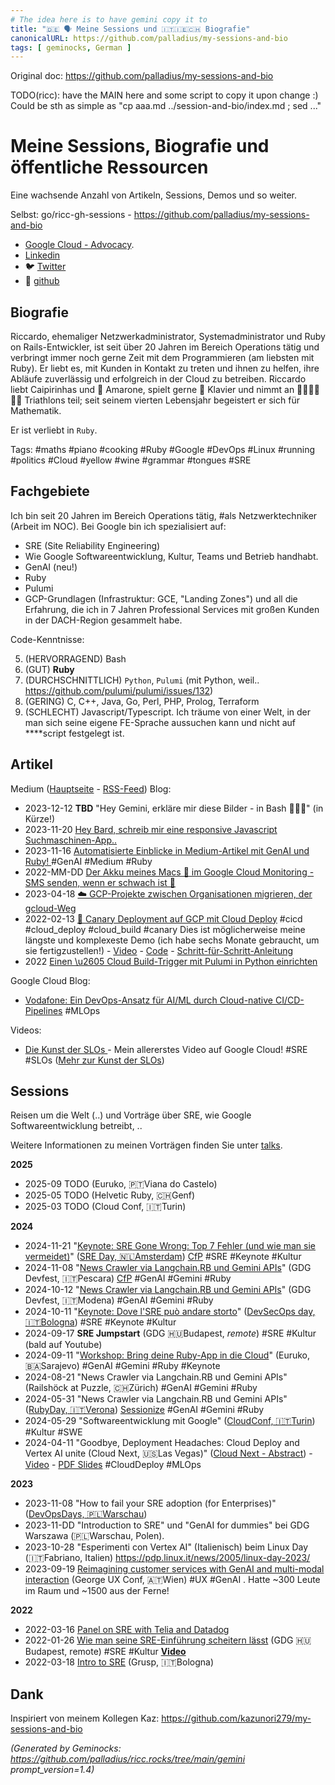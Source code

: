```yaml
---
# The idea here is to have gemini copy it to
title: "🇩🇪 🗣️ Meine Sessions und 🇮🇹🇮🇪🇨🇭 Biografie"
canonicalURL: https://github.com/palladius/my-sessions-and-bio
tags: [ geminocks, German ]
---
```


Original doc: https://github.com/palladius/my-sessions-and-bio

TODO(ricc): have the MAIN here and some script to copy it upon change :) Could be sth as simple as "cp aaa.md ../session-and-bio/index.md ; sed ..."


# Meine Sessions, Biografie und öffentliche Ressourcen


Eine wachsende Anzahl von Artikeln, Sessions, Demos und so weiter.

Selbst: go/ricc-gh-sessions - https://github.com/palladius/my-sessions-and-bio

* [Google Cloud - Advocacy](https://cloud.google.com/developers/advocates/riccardo-carlesso).
* [Linkedin](https://www.linkedin.com/in/riccardocarlesso/)
* 🐦 [Twitter](https://twitter.com/palladius)
* 🐙 [github](https://github.com/palladius)

## Biografie

Riccardo, ehemaliger Netzwerkadministrator, Systemadministrator und Ruby on Rails-Entwickler, ist seit über 20 Jahren im Bereich Operations tätig und verbringt immer noch gerne Zeit mit dem Programmieren (am liebsten mit Ruby). Er liebt es, mit Kunden in Kontakt zu treten und ihnen zu helfen, ihre Abläufe zuverlässig und erfolgreich in der Cloud zu betreiben. Riccardo liebt Caipirinhas und 🍷 Amarone, spielt gerne 🎹 Klavier und nimmt an 🏊🏻🚴🏿🏃‍♀️ Triathlons teil; seit seinem vierten Lebensjahr begeistert er sich für Mathematik.

Er ist verliebt in `Ruby`.

Tags: #maths #piano #cooking #Ruby #Google #DevOps #Linux #running #politics #Cloud #yellow #wine #grammar #tongues #SRE

## Fachgebiete

Ich bin seit 20 Jahren im Bereich Operations tätig, #als Netzwerktechniker (Arbeit im NOC).
Bei Google bin ich spezialisiert auf:

* SRE (Site Reliability Engineering)
* Wie Google Softwareentwicklung, Kultur, Teams und Betrieb handhabt.
* GenAI (neu!)
* Ruby
* Pulumi
* GCP-Grundlagen (Infrastruktur: GCE, "Landing Zones") und all die Erfahrung, die ich in 7 Jahren Professional Services mit großen Kunden in der DACH-Region gesammelt habe.

Code-Kenntnisse:

5. (HERVORRAGEND) Bash
4. (GUT) **Ruby**
3. (DURCHSCHNITTLICH) `Python`, `Pulumi` (mit Python, weil.. https://github.com/pulumi/pulumi/issues/132)
2. (GERING) C, C++, Java, Go, Perl, PHP, Prolog, Terraform
1. (SCHLECHT) Javascript/Typescript. Ich träume von einer Welt, in der man sich seine eigene FE-Sprache aussuchen kann und nicht auf ****script festgelegt ist.

## Artikel

Medium ([Hauptseite](https://medium.com/@palladiusbonton/) - [RSS-Feed](https://medium.com/feed/@palladiusbonton)) Blog:

* 2023-12-12 **TBD** "Hey Gemini, erkläre mir diese Bilder - in Bash 🧑🏽‍💻" (in Kürze!)
* 2023-11-20 [Hey Bard, schreib mir eine responsive Javascript Suchmaschinen-App..](https://medium.com/@palladiusbonton/hey-bard-write-a-responsive-javascript-search-engine-app-for-me-b2585e55385e)
* 2023-11-16 [Automatisierte Einblicke in Medium-Artikel mit GenAI und Ruby!
](https://blog.devops.dev/parse-medium-articles-with-genai-and-add-some-fun-02fe9d30475a) #GenAI #Medium #Ruby
* 2022-MM-DD [Der Akku meines Macs 🔋 im Google Cloud Monitoring - SMS senden, wenn er schwach ist 🪫](https://medium.com/google-cloud/my-macs-battery-on-google-cloud-monitoring-with-sms-if-its-low-a1ccd70485fe?source=rss-b5293b96912f------2)
* 2023-04-18 [☁️ GCP-Projekte zwischen Organisationen migrieren, der gcloud-Weg](https://medium.com/google-cloud/how-to-migrate-projects-across-organizations-c7e254ab90af?source=rss-b5293b96912f------2)
* 2022-02-13 [🐤 Canary Deployment auf GCP mit Cloud Deploy](https://medium.com/google-cloud/draft-canarying-on-gcp-with-cloud-deploy-91b3e4d0ee9a) #cicd #cloud_deploy #cloud_build #canary Dies ist möglicherweise meine längste und komplexeste Demo (ich habe sechs Monate gebraucht, um sie fertigzustellen!) - [Video](https://www.youtube.com/watch?v=0GfV5iMGG64) - [Code](https://github.com/palladius/clouddeploy-platinum-path) - [Schritt-für-Schritt-Anleitung](https://github.com/palladius/clouddeploy-platinum-path/blob/main/step-by-step-guide.md)
* 2022  [Einen \u2605 Cloud Build-Trigger mit Pulumi in Python einrichten](https://medium.com/google-cloud/setting-cloudbuild-with-pulumi-in-python-330e8b54b2cf)


Google Cloud Blog:

* [Vodafone: Ein DevOps-Ansatz für AI/ML durch Cloud-native CI/CD-Pipelines](https://cloud.google.com/blog/products/devops-sre/how-vodafone-uses-cicd-to-speed-up-ml-pipelines) #MLOps

Videos:

* [Die Kunst der SLOs ](https://www.youtube.com/watch?v=E3ReKuJ8ewA) - Mein allererstes Video auf Google Cloud! #SRE #SLOs ([Mehr zur Kunst der SLOs](https://sre.google/resources/practices-and-processes/art-of-slos/))


## Sessions

Reisen um die Welt (..) und Vorträge über SRE, wie Google Softwareentwicklung betreibt, ..

Weitere Informationen zu meinen Vorträgen finden Sie unter [talks](talks.md).

**2025**

* 2025-09 TODO (Euruko,	🇵🇹Viana do Castelo)
* 2025-05 TODO (Helvetic Ruby, 🇨🇭Genf)
* 2025-03 TODO (Cloud Conf, 🇮🇹Turin)

**2024**

* 2024-11-21 "[Keynote: SRE Gone Wrong: Top 7 Fehler (und wie man sie vermeidet)](https://sreday.com/2024-amsterdam/#modal-speaker-0)" ([SRE Day, 🇳🇱Amsterdam](https://sreday.com/2024-amsterdam/)) [CfP](https://www.papercall.io/sreday-2024-amsterdam) #SRE #Keynote #Kultur
* 2024-11-08 "[News Crawler via Langchain.RB und Gemini APIs](https://sessionize.com/app/speaker/session/739236)" (GDG Devfest, 🇮🇹Pescara) [CfP](https://sessionize.com/devfest-pescara-2024/) #GenAI #Gemini #Ruby
* 2024-10-12 "[News Crawler via Langchain.RB und Gemini APIs](https://sessionize.com/app/speaker/session/745608)" (GDG Devfest, 🇮🇹Modena) #GenAI #Gemini #Ruby
* 2024-10-11 "[Keynote: Dove l'SRE può andare storto](https://www.devsecopsday.it/talks_speakers/)" ([DevSecOps day, 🇮🇹Bologna](https://www.devsecopsday.it/talks_speakers/)) #SRE  #Keynote #Kultur
* 2024-09-17 **SRE Jumpstart** (GDG 🇭🇺Budapest, _remote_) #SRE #Kultur (bald auf Youtube)
* 2024-09-11 "[Workshop: Bring deine Ruby-App in die Cloud](https://2024.euruko.org/speakers/riccardo_carlesso)" (Euruko, 🇧🇦Sarajevo) #GenAI #Gemini #Ruby #Keynote
* 2024-08-21 "News Crawler via Langchain.RB und Gemini APIs" (Railshöck at Puzzle, 🇨🇭Zürich) #GenAI #Gemini #Ruby
* 2024-05-31 "News Crawler via Langchain.RB und Gemini APIs" ([RubyDay, 🇮🇹Verona](https://ti.to/grusp/rubyday-2024)) [Sessionize](https://sessionize.com/app/speaker/session/621013) #GenAI #Gemini #Ruby
* 2024-05-29 "Softwareentwicklung mit Google" ([CloudConf, 🇮🇹Turin](https://2024.cloudconf.it/index.html)) #Kultur #SWE
* 2024-04-11 "Goodbye, Deployment Headaches: Cloud Deploy and Vertex AI unite (Cloud Next, 🇺🇸Las Vegas)" ([Cloud Next - Abstract](https://cloud.withgoogle.com/next?session=DEV302)) - [Video](https://www.youtube.com/watch?v=_NlGk9Ao_oA) - [PDF Slides](https://assets.swoogo.com/uploads/3794522-661c3c8fe0cf9.pdf) #CloudDeploy #MLOps

**2023**

* 2023-11-08 "How to fail your SRE adoption (for Enterprises)" ([DevOpsDays, 🇵🇱Warschau](https://devopsdays.pl/bio/#kontakt))
* 2023-11-DD "Introduction to SRE" und "GenAI for dummies" bei GDG Warszawa (🇵🇱Warschau, Polen).
* 2023-10-28 "Esperimenti con Vertex AI" (Italienisch) beim Linux Day (🇮🇹Fabriano, Italien) https://pdp.linux.it/news/2005/linux-day-2023/
* 2023-09-19 [Reimagining customer services with GenAI and multi-modal interaction](https://www.youtube.com/watch?v=WRNncVe5yJQ) (George UX Conf, 🇦🇹Wien) #UX #GenAI . Hatte ~300 Leute im Raum und ~1500 aus der Ferne!

**2022**

* 2022-03-16 [Panel on SRE with Telia and Datadog](https://hopin.com/events/telia-company-google-cloud-datadog-sre-panel)
* 2022-01-26 [Wie man seine SRE-Einführung scheitern lässt](https://gdg.community.dev/events/details/google-gdg-budapest-presents-how-to-fail-your-sre-adoption/)
  (GDG 🇭🇺Budapest, remote) #SRE #Kultur **[Video](https://www.youtube.com/watch?v=i96qBPyn2dw)**
* 2022-03-18 [Intro to SRE](https://2022.incontrodevops.it/talks_speakers/index.html) (Grusp, 🇮🇹Bologna)

## Dank

Inspiriert von meinem Kollegen Kaz: https://github.com/kazunori279/my-sessions-and-bio


*(Generated by Geminocks: https://github.com/palladius/ricc.rocks/tree/main/gemini prompt_version=1.4)*
